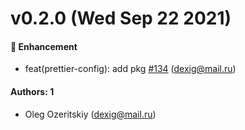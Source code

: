 # v0.2.0 (Wed Sep 22 2021)

#### 🚀 Enhancement

- feat(prettier-config): add pkg [#134](https://github.com/salute-developers/grail/pull/134) (dexig@mail.ru)

#### Authors: 1

- Oleg Ozeritskiy (dexig@mail.ru)
